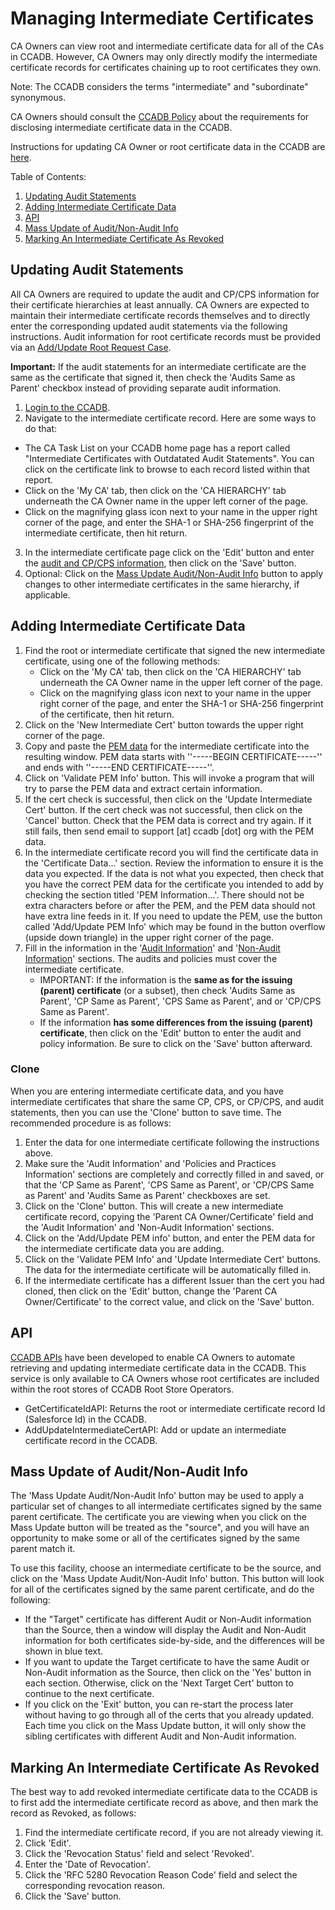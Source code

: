 # Managing Intermediate Certificates #

CA Owners can view root and intermediate certificate data for all of the CAs in
CCADB. However, CA Owners may only directly modify the intermediate certificate
records for certificates chaining up to root certificates they own.

Note: The CCADB considers the terms "intermediate" and "subordinate" synonymous.

CA Owners should consult the [CCADB Policy](/policy#4-intermediate-certificates)
about the requirements for disclosing intermediate certificate data 
in the CCADB.

Instructions for updating CA Owner or root certificate data in the CCADB are 
[here](updates).

Table of Contents:
1. [Updating Audit Statements](intermediates#updating-audit-statements)
2. [Adding Intermediate Certificate Data](intermediates#adding-intermediate-certificate-data)
3. [API](intermediates#api)
4. [Mass Update of Audit/Non-Audit Info](intermediates#mass-update-of-audit-non-audit-info)
5. [Marking An Intermediate Certificate As Revoked](intermediates#marking-an-intermediate-certificate-as-revoked)

## Updating Audit Statements ##

All CA Owners are required to update the audit and CP/CPS information for their 
certificate hierarchies at least annually. CA Owners are expected to maintain their 
intermediate certificate records themselves and to directly enter the 
corresponding updated audit statements via the following instructions. 
Audit information for root certificate records must be provided via an 
[Add/Update Root Request Case](updates).

**Important:** If the audit statements for an intermediate certificate are the 
same as the certificate that signed it, then check the 'Audits Same as Parent' 
checkbox instead of providing separate audit information.

1. [Login to the CCADB](getting-started).
2. Navigate to the intermediate certificate record. Here are some ways to do that:
* The CA Task List on your CCADB home page has a report called "Intermediate
Certificates with Outdatated Audit Statements". You can click on the certificate link
to browse to each record listed within that report.
* Click on the 'My CA' tab, then click on the 'CA HIERARCHY' tab underneath the CA
Owner name in the upper left corner of the page.
* Click on the magnifying glass icon next to your name in the upper right corner
   of the page, and enter the SHA-1 or SHA-256 fingerprint of the intermediate certificate,
   then hit return.
3. In the intermediate certificate page click on the 'Edit' button and enter the 
[audit and CP/CPS information](fields), then click on the 'Save' button.
4. Optional: Click on the [Mass Update Audit/Non-Audit Info](intermediates#mass-update-of-audit-non-audit-info) button to apply changes to other intermediate certificates in the same hierarchy, if applicable.

## Adding Intermediate Certificate Data ##

1. Find the root or intermediate certificate that signed the new intermediate
   certificate, using one of the following methods:
   * Click on the 'My CA' tab, then click on the 'CA HIERARCHY' tab underneath the CA
   Owner name in the upper left corner of the page.
   * Click on the magnifying glass icon next to your name in the upper right corner
      of the page, and enter the SHA-1 or SHA-256 fingerprint of the certificate,
      then hit return.
2. Click on the 'New Intermediate Cert' button towards the upper right corner
   of the page. 
3. Copy and paste the [PEM data](fields#pem-data) for the intermediate
   certificate into the resulting window. PEM data starts with
   ''-----BEGIN CERTIFICATE-----'' and ends with ''-----END CERTIFICATE-----''.
4. Click on 'Validate PEM Info' button. This will invoke a program that will
   try to parse the PEM data and extract certain information.
5. If the cert check is successful, then click on the 'Update Intermediate
   Cert' button. If the cert check was not successful, then click on the
   'Cancel' button. Check that the PEM data is correct and try again.
   If it still fails, then send email to support [at] ccadb [dot] org with the PEM data.
6. In the intermediate certificate record you will find the certificate data
   in the 'Certificate Data...' section. Review the information to ensure it is 
   the data you expected. If the data is not what you expected, then check 
   that you have the correct PEM data for the certificate you intended to add
   by checking the section titled 'PEM Information...'. There should
   not be extra characters before or after the PEM, and the PEM data should not
   have extra line feeds in it. If you need to update the PEM, use the 
   button called 'Add/Update PEM Info' which may be found in the button overflow
   (upside down triangle) in the upper right corner of the page.
7. Fill in the information in the '[Audit Information](fields#audit-information)' and '[Non-Audit
   Information](fields#non-audit-information)' sections. The
   audits and policies must cover the intermediate certificate.
    * IMPORTANT: If the information is the **same as for the issuing (parent)
      certificate** (or a subset), then check 'Audits Same as Parent', 'CP Same as Parent', 'CPS Same as Parent', and or 'CP/CPS Same as Parent'.
    * If the information **has some differences from the issuing (parent)
      certificate**, then click on the 'Edit' button to enter the audit and
      policy information. Be sure to click on the 'Save' button afterward. 

### Clone ###

When you are entering intermediate certificate data, and you have intermediate
certificates that share the same CP, CPS, or CP/CPS, and audit statements, then you can
use the 'Clone' button to save time. The recommended procedure is as follows:

1. Enter the data for one intermediate certificate following the instructions
   above.
2. Make sure the 'Audit Information' and 'Policies and Practices Information'
   sections are completely and correctly filled in and saved, or that the
   'CP Same as Parent', 'CPS Same as Parent', or 'CP/CPS Same as Parent' and 'Audits Same as Parent' checkboxes are set.
3. Click on the 'Clone' button. This will create a new intermediate
   certificate record, copying the 'Parent CA Owner/Certificate' field and the
   'Audit Information' and 'Non-Audit Information' sections.
4. Click on the 'Add/Update PEM info' button, and enter the PEM data for the
   intermediate certificate data you are adding.
5. Click on the 'Validate PEM Info' and 'Update Intermediate Cert' buttons.
   The data for the intermediate certificate will be automatically filled in.
6. If the intermediate certificate has a different Issuer than the cert you
   had cloned, then click on the 'Edit' button, change the 'Parent CA
   Owner/Certificate' to the correct value, and click on the 'Save' button.

## API ##

[CCADB APIs](https://github.com/mozilla/CCADB-Tools/tree/master/API_AddUpdateIntermediateCert) 
have been developed to enable CA Owners to automate retrieving and updating intermediate 
certificate data in the CCADB. This service is only available 
to CA Owners whose root certificates are included within the root stores 
of CCADB Root Store Operators.
* GetCertificateIdAPI: Returns the root or intermediate certificate record Id (Salesforce Id) in the CCADB.
* AddUpdateIntermediateCertAPI: Add or update an intermediate certificate record in the CCADB.


## Mass Update of Audit/Non-Audit Info ##

The 'Mass Update Audit/Non-Audit Info' button may be used to apply a particular
set of changes to all intermediate certificates signed by the same parent
certificate. The certificate you are viewing when you click on the Mass Update
button will be treated as the "source", and you will have an opportunity to
make some or all of the certificates signed by the same parent match it.

To use this facility, choose an intermediate certificate to be the source, and
click on the 'Mass Update Audit/Non-Audit Info' button. This button will look for
all of the certificates signed by the same parent certificate, and do the
following:

* If the "Target" certificate has different Audit or Non-Audit information than
  the Source, then a window will display the Audit and Non-Audit information for
  both certificates side-by-side, and the differences will be shown in blue
  text.
* If you want to update the Target certificate to have the same Audit or
  Non-Audit information as the Source, then click on the 'Yes' button in each
  section. Otherwise, click on the 'Next Target Cert' button to continue to the
  next certificate.
* If you click on the 'Exit' button, you can re-start the process later
  without having to go through all of the certs that you already updated. Each
  time you click on the Mass Update button, it will only show the sibling
  certificates with different Audit and Non-Audit information.

## Marking An Intermediate Certificate As Revoked ##

The best way to add revoked intermediate certificate data to the CCADB is to
first add the intermediate certificate record as above, and then mark the
record as Revoked, as follows:

1. Find the intermediate certificate record, if you are not already viewing it.
2. Click 'Edit'.
3. Click the 'Revocation Status' field and select 'Revoked'.
4. Enter the 'Date of Revocation'.
5. Click the 'RFC 5280 Revocation Reason Code' field and select the
   corresponding revocation reason.
6. Click the 'Save' button.
